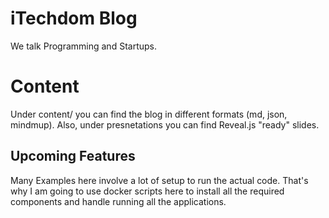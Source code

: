 # iTechdom Blog
We talk Programming and Startups.

# Content
Under content/ you can find the blog in different formats (md, json, mindmup). Also, under presnetations you can find Reveal.js "ready" slides.

## Upcoming Features
Many Examples here involve a lot of setup to run the actual code. That's why I am going to use docker scripts here to install all the required components and handle running all the applications.


